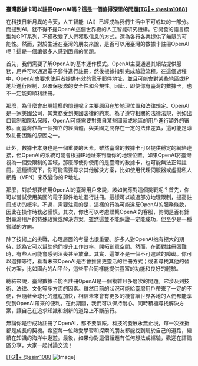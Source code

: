 **臺灣數據卡可以註冊OpenAI嗎？這是一個值得深思的問題[[TG💪+ @esim1088](https://t.me/s/esim1088)]**

在科技日新月異的今天，人工智能（AI）已經成為我們生活中不可或缺的一部分。而提到AI，就不得不提OpenAI這個世界級的人工智能研究機構。它開發的語言模型如GPT系列，不僅改變了人們獲取信息的方式，還為各行各業提供了無限的可能性。然而，對於生活在臺灣的朋友來說，是否可以用臺灣的數據卡註冊OpenAI呢？這是一個讓很多人感到困惑的問題。

首先，我們需要了解OpenAI的基本運作模式。OpenAI主要通過其網站提供服務，用戶可以通過電子郵件進行註冊，然後根據指引完成驗證流程。在這個過程中，OpenAI會要求使用者提供有效的電子郵件地址，並且可能會對某些地區或IP地址進行限制，以確保服務的安全性和合規性。因此，即使你有臺灣的數據卡，也不一定能夠順利註冊。

那麼，為什麼會出現這樣的問題呢？主要原因在於地理位置和法律規定。OpenAI是一家美國公司，其業務受到美國法律的約束。為了遵守相關的法律法規，例如出口管制和隱私保護，OpenAI可能需要對來自某些國家或地區的用戶進行額外的審核。而臺灣作為一個獨立的經濟體，與美國之間存在一定的法律差異，這可能是導致註冊困難的原因之一。

此外，數據卡本身也是一個重要的因素。雖然臺灣的數據卡可以提供穩定的網絡連接，但OpenAI的系統可能會根據IP地址來判斷你的地理位置。如果OpenAI將臺灣視為一個受限制的區域，那麼即使你使用的是臺灣的數據卡，也可能無法正常註冊。這種情況下，你可能需要尋求其他解決方案，比如使用代理伺服器或虛擬私人網路（VPN）來改變你的IP地址。

那麼，對於想要使用OpenAI的臺灣用戶來說，該如何應對這個挑戰呢？首先，你可以嘗試使用美國的電子郵件地址進行註冊。這樣可以繞過部分地理限制，提高註冊成功的概率。不過，需要注意的是，這樣的行為可能違反OpenAI的服務條款，因此在操作時務必謹慎。其次，你也可以考慮聯繫OpenAI的客服，詢問是否有針對臺灣用戶的特殊政策或解決方案。雖然這並不能保證一定能成功，但至少是一種嘗試的方向。

除了技術上的挑戰，心理層面的考量也很重要。許多人對OpenAI抱有極大的期待，認為它可以幫助他們提升工作效率、開拓創意空間。然而，在面對註冊困難時，有些人可能會感到沮喪甚至放棄。其實，這並不是一個不可逾越的障礙。你可以選擇等待，看看未來OpenAI是否會推出更靈活的註冊方式；或者尋找其他的替代方案，比如國內的AI平台，這些平台同樣能提供豐富的功能和良好的體驗。

總結來說，臺灣數據卡能否註冊OpenAI是一個複雜且多層次的問題。它涉及到技術、法律、文化等多方面的因素。雖然目前的狀況可能給臺灣用戶帶來了一定的不便，但隨著全球化的進程加快，相信未來會有更多的機會讓世界各地的人們都能享受到OpenAI帶來的便利。在此期間，我們可以保持耐心，同時積極尋找解決方案，讓自己在追求知識和創新的道路上不斷前行。

無論你是否成功註冊了OpenAI，都不要氣餒。科技的發展永無止境，每一次挫折都是成長的契機。希望每一位熱愛學習和探索的朋友都能找到屬於自己的道路，繼續在知識的海洋中遨遊。最後，如果你對這個話題有任何想法或經驗，歡迎在評論區分享，大家一起討論交流！

[[TG💪+ @esim1088](https://t.me/s/esim1088) ![Image](https://i.postimg.cc/4NQfJmqS/Snipaste-2025-05-13-00-14-12.png)]